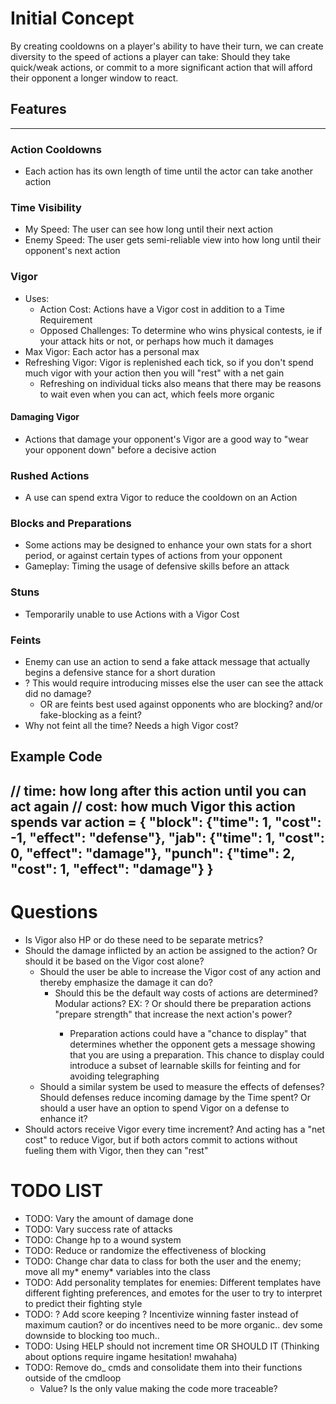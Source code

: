 # Initial Concept
By creating cooldowns on a player's ability to have their turn, we can create diversity to the speed of actions a player can take: Should they take quick/weak actions, or commit to a more significant action that will afford their opponent a longer window to react.

## Features
---------------------
### Action Cooldowns
- Each action has its own length of time until the actor can take another action

### Time Visibility
- My Speed: The user can see how long until their next action
- Enemy Speed: The user gets semi-reliable view into how long until their opponent's next action

### Vigor
- Uses:
  - Action Cost: Actions have a Vigor cost in addition to a Time Requirement
  - Opposed Challenges: To determine who wins physical contests, ie if your attack hits or not, or perhaps how much it damages
- Max Vigor: Each actor has a personal max
- Refreshing Vigor: Vigor is replenished each tick, so if you don't spend much vigor with your action then you will "rest" with a net gain
  - Refreshing on individual ticks also means that there may be reasons to wait even when you can act, which feels more organic

#### Damaging Vigor
- Actions that damage your opponent's Vigor are a good way to "wear your opponent down" before a decisive action

### Rushed Actions
- A use can spend extra Vigor to reduce the cooldown on an Action

### Blocks and Preparations
- Some actions may be designed to enhance your own stats for a short period, or against certain types of actions from your opponent
- Gameplay: Timing the usage of defensive skills before an attack 

### Stuns
- Temporarily unable to use Actions with a Vigor Cost

### Feints
- Enemy can use an action to send a fake attack message that actually begins a defensive stance for a short duration
- ? This would require introducing misses else the user can see the attack did no damage?
  - OR are feints best used against opponents who are blocking? and/or fake-blocking as a feint?
- Why not feint all the time? Needs a high Vigor cost?

## Example Code
// time: how long after this action until you can act again
// cost: how much Vigor this action spends
var action = {
  "block":  {"time":  1, "cost": -1, "effect": "defense"},
  "jab":    {"time":  1, "cost":  0, "effect": "damage"},
  "punch":  {"time":  2, "cost":  1, "effect": "damage"}
}
--------------------

# Questions
- Is Vigor also HP or do these need to be separate metrics?
- Should the damage inflicted by an action be assigned to the action? Or should it be based on the Vigor cost alone?
  - Should the user be able to increase the Vigor cost of any action and thereby emphasize the damage it can do?
    - Should this be the default way costs of actions are determined? Modular actions? EX: <light> <punch> ? Or should there be preparation actions "prepare strength" that increase the next action's power?
      - Preparation actions could have a "chance to display" that determines whether the opponent gets a message showing that you are using a preparation. This chance to display could introduce a subset of learnable skills for feinting and for avoiding telegraphing
  - Should a similar system be used to measure the effects of defenses? Should defenses reduce incoming damage by the Time spent? Or should a user have an option to spend Vigor on a defense to enhance it?
- Should actors receive Vigor every time increment? And acting has a "net cost" to reduce Vigor, but if both actors commit to actions without fueling them with Vigor, then they can "rest"

# TODO LIST
- TODO: Vary the amount of damage done
- TODO: Vary success rate of attacks
- TODO: Change hp to a wound system
- TODO: Reduce or randomize the effectiveness of blocking
- TODO: Change char data to class for both the user and the enemy; move all my* enemy* variables into the class
- TODO: Add personality templates for enemies: Different templates have different fighting preferences, and emotes for the user to try to interpret to predict their fighting style
- TODO: ? Add score keeping ? Incentivize winning faster instead of maximum caution? or do incentives need to be more organic.. dev some downside to blocking too much..
- TODO: Using HELP should not increment time OR SHOULD IT (Thinking about options require ingame hesitation! mwahaha)
- TODO: Remove do_ cmds and consolidate them into their functions outside of the cmdloop
  - Value? Is the only value making the code more traceable?
